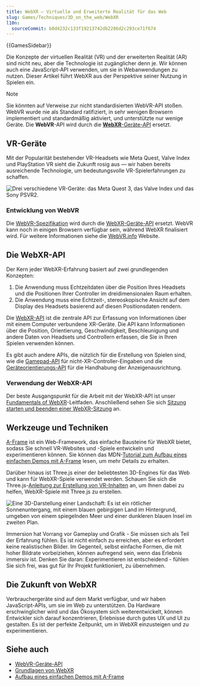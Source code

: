 ```yaml
---
title: WebXR — Virtuelle und Erweiterte Realität für das Web
slug: Games/Techniques/3D_on_the_web/WebXR
l10n:
  sourceCommit: b0d4232c133f19213742db2286d2c293ce71f674
---
```


{{GamesSidebar}}

Die Konzepte der virtuellen Realität (VR) und der erweiterten Realität (AR) sind nicht neu, aber die Technologie ist zugänglicher denn je. Wir können auch eine JavaScript-API verwenden, um sie in Webanwendungen zu nutzen. Dieser Artikel führt WebXR aus der Perspektive seiner Nutzung in Spielen ein.

> [!NOTE]
> Sie könnten auf Verweise zur nicht standardisierten WebVR-API stoßen. WebVR wurde nie als Standard ratifiziert, in sehr wenigen Browsern implementiert und standardmäßig aktiviert, und unterstützte nur wenige Geräte. Die **WebVR**-API wird durch die [**WebXR**-Geräte-API](/de/docs/Web/API/WebXR_Device_API) ersetzt.

## VR-Geräte

Mit der Popularität bestehender VR-Headsets wie Meta Quest, Valve Index und PlayStation VR sieht die Zukunft rosig aus — wir haben bereits ausreichende Technologie, um bedeutungsvolle VR-Spielerfahrungen zu schaffen.

![Drei verschiedene VR-Geräte: das Meta Quest 3, das Valve Index und das Sony PSVR2.](hmds.jpg)

### Entwicklung von WebVR

Die [WebVR-Spezifikation](https://mozvr.github.io/webvr-spec/webvr.html) wird durch die [WebXR-Geräte-API](/de/docs/Web/API/WebXR_Device_API) ersetzt. WebVR kann noch in einigen Browsern verfügbar sein, während WebXR finalisiert wird.
Für weitere Informationen siehe die [WebVR.info](https://webvr.info/) Website.

## Die WebXR-API

Der Kern jeder WebXR-Erfahrung basiert auf zwei grundlegenden Konzepten:

1. Die Anwendung muss Echtzeitdaten über die Position Ihres Headsets und die Positionen Ihrer Controller im dreidimensionalen Raum erhalten.
2. Die Anwendung muss eine Echtzeit-, stereoskopische Ansicht auf dem Display des Headsets basierend auf diesen Positionsdaten rendern.

Die [WebXR-API](/de/docs/Web/API/WebXR_Device_API) ist die zentrale API zur Erfassung von Informationen über mit einem Computer verbundene XR-Geräte. Die API kann Informationen über die Position, Orientierung, Geschwindigkeit, Beschleunigung und andere Daten von Headsets und Controllern erfassen, die Sie in Ihren Spielen verwenden können.

Es gibt auch andere APIs, die nützlich für die Erstellung von Spielen sind, wie die [Gamepad-API](/de/docs/Web/API/Gamepad_API) für nicht-XR-Controller-Eingaben und die [Geräteorientierungs-API](/de/docs/Web/API/Device_orientation_events/Detecting_device_orientation) für die Handhabung der Anzeigenausrichtung.

### Verwendung der WebXR-API

Der beste Ausgangspunkt für die Arbeit mit der WebXR-API ist unser [Fundamentals of WebXR](/de/docs/Web/API/WebXR_Device_API/Fundamentals)-Leitfaden. Anschließend sehen Sie sich [Sitzung starten und beenden einer WebXR-Sitzung](/de/docs/Web/API/WebXR_Device_API/Startup_and_shutdown) an.

## Werkzeuge und Techniken

[A-Frame](https://aframe.io/) ist ein Web-Framework, das einfache Bausteine für WebXR bietet, sodass Sie schnell VR-Websites und -Spiele entwickeln und experimentieren können. Sie können das MDN-[Tutorial zum Aufbau eines einfachen Demos mit A-Frame](/de/docs/Games/Techniques/3D_on_the_web/Building_up_a_basic_demo_with_A-Frame) lesen, um mehr Details zu erhalten.

Darüber hinaus ist Three.js einer der beliebtesten 3D-Engines für das Web und kann für WebXR-Spiele verwendet werden. Schauen Sie sich die Three.js-[Anleitung zur Erstellung von VR-Inhalten](https://threejs.org/docs/#manual/en/introduction/How-to-create-VR-content) an, um Ihnen dabei zu helfen, WebXR-Spiele mit Three.js zu erstellen.

![Eine 3D-Darstellung einer Landschaft: Es ist ein rötlicher Sonnenuntergang, mit einem blauen gebirgigen Land im Hintergrund, umgeben von einem spiegelnden Meer und einer dunkleren blauen Insel im zweiten Plan.](sechelt.jpg)

Immersion hat Vorrang vor Gameplay und Grafik - Sie müssen sich als Teil der Erfahrung fühlen. Es ist nicht einfach zu erreichen, aber es erfordert keine realistischen Bilder. Im Gegenteil, selbst einfache Formen, die mit hoher Bildrate vorbeiziehen, können aufregend sein, wenn das Erlebnis immersiv ist. Denken Sie daran: Experimentieren ist entscheidend - fühlen Sie sich frei, was gut für Ihr Projekt funktioniert, zu übernehmen.

## Die Zukunft von WebXR

Verbrauchergeräte sind auf dem Markt verfügbar, und wir haben JavaScript-APIs, um sie im Web zu unterstützen. Da Hardware erschwinglicher wird und das Ökosystem sich weiterentwickelt, können Entwickler sich darauf konzentrieren, Erlebnisse durch gutes UX und UI zu gestalten. Es ist der perfekte Zeitpunkt, um in WebXR einzusteigen und zu experimentieren.

## Siehe auch

- [WebVR-Geräte-API](/de/docs/Web/API/WebXR_Device_API)
- [Grundlagen von WebXR](/de/docs/Web/API/WebXR_Device_API/Fundamentals)
- [Aufbau eines einfachen Demos mit A-Frame](/de/docs/Games/Techniques/3D_on_the_web/Building_up_a_basic_demo_with_A-Frame)
